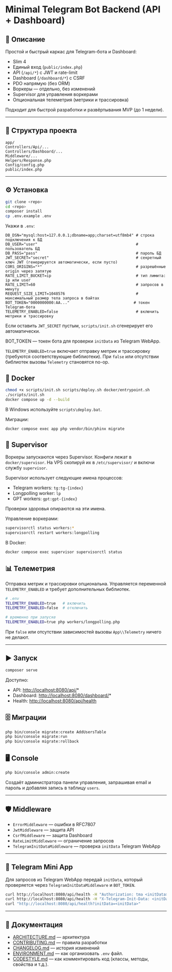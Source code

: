 # Minimal Telegram Bot Backend (API + Dashboard)

## 🚀 Описание
Простой и быстрый каркас для Telegram-бота и Dashboard:
- Slim 4
- Единый вход (`public/index.php`)
- API (`/api/*`) с JWT и rate-limit
- Dashboard (`/dashboard/*`) с CSRF
- PDO напрямую (без ORM)
- Воркеры — отдельно, без изменений
- Supervisor для управления воркерами
- Опциональная телеметрия (метрики и трассировка)

Подходит для быстрой разработки и развёртывания MVP (до 1 недели).

---

## 📂 Структура проекта

```
app/
Controllers/Api/...
Controllers/Dashboard/...
Middleware/...
Helpers/Response.php
Config/config.php
public/index.php
````

---

## ⚙️ Установка

```bash
git clone <repo>
cd <repo>
composer install
cp .env.example .env
````

Укажи в `.env`:

```
DB_DSN="mysql:host=127.0.0.1;dbname=app;charset=utf8mb4" # строка подключения к БД
DB_USER="user"                                           # пользователь БД
DB_PASS="pass"                                           # пароль БД
JWT_SECRET="secret"                                      # секретный ключ JWT (генерируется автоматически, если пусто)
CORS_ORIGINS="*"                                         # разрешённые origin через запятую
RATE_LIMIT_BUCKET=ip                                     # тип лимита: ip или user
RATE_LIMIT=60                                            # запросов в минуту
REQUEST_SIZE_LIMIT=1048576                               # максимальный размер тела запроса в байтах
BOT_TOKEN="0000000000:AA..."                            # токен Telegram-бота
TELEMETRY_ENABLED=false                                  # включить метрики и трассировку
```

Если оставить `JWT_SECRET` пустым, `scripts/init.sh` сгенерирует его автоматически.

BOT_TOKEN — токен бота для проверки `initData` из Telegram WebApp.

`TELEMETRY_ENABLED=true` включает отправку метрик и трассировку (требуются соответствующие библиотеки). При `false` или отсутствии библиотек вызовы `Telemetry` становятся no-op.

## 🐳 Docker

```bash
chmod +x scripts/init.sh scripts/deploy.sh docker/entrypoint.sh
./scripts/init.sh
docker compose up -d --build
```
В Windows используйте `scripts\deploy.bat`.

Миграции:

```bash
docker compose exec app php vendor/bin/phinx migrate
```

## 👷 Supervisor

Воркеры запускаются через Supervisor. Конфиги лежат в `docker/supervisor`. На VPS скопируй их в `/etc/supervisor/` и включи службу `supervisor`.

Supervisor использует следующие имена процессов:

- Telegram workers: `tg:tg-{index}`
- Longpolling worker: `lp`
- GPT workers: `gpt:gpt-{index}`

Проверки здоровья опираются на эти имена.

Управление воркерами:

```bash
supervisorctl status workers:*
supervisorctl restart workers:longpolling
```

В Docker:

```bash
docker compose exec supervisor supervisorctl status
```

## 📊 Телеметрия

Отправка метрик и трассировки опциональна. Управляется переменной `TELEMETRY_ENABLED` и требует дополнительных библиотек.

```bash
# .env
TELEMETRY_ENABLED=true   # включить
TELEMETRY_ENABLED=false  # отключить

# временно при запуске
TELEMETRY_ENABLED=true php workers/longpolling.php
```

При `false` или отсутствии зависимостей вызовы `App\\Telemetry` ничего не делают.

---

## ▶️ Запуск

```bash
composer serve
```

Доступно:

* API: [http://localhost:8080/api/](http://localhost:8080/api/)\*
* Dashboard: [http://localhost:8080/dashboard/](http://localhost:8080/dashboard/)\*
* Health: [http://localhost:8080/api/health](http://localhost:8080/api/health)

## 🗄️ Миграции

```bash
php bin/console migrate:create AddUsersTable
php bin/console migrate:run
php bin/console migrate:rollback
```

## 🖥️ Console

```bash
php bin/console admin:create
```

Создаёт администратора панели управления, запрашивая email и пароль и добавляя запись в таблицу `users`.

---

## 🛡️ Middleware

* `ErrorMiddleware` — ошибки в RFC7807
* `JwtMiddleware` — защита API
* `CsrfMiddleware` — защита Dashboard
* `RateLimitMiddleware` — ограничение запросов
* `TelegramInitDataMiddleware` — проверка `initData` Telegram WebApp

---

## 📱 Telegram Mini App

Для запросов из Telegram WebApp передай `initData`, который проверяется через `TelegramInitDataMiddleware` и `BOT_TOKEN`.

```bash
curl http://localhost:8080/api/health -H "Authorization: tma <initData>"
curl http://localhost:8080/api/health -H "X-Telegram-Init-Data: <initData>"
curl "http://localhost:8080/api/health?initData=<initData>"
```

---

## 📖 Документация

* [ARCHITECTURE.md](ARCHITECTURE.md) — архитектура
* [CONTRIBUTING.md](CONTRIBUTING.md) — правила разработки
* [CHANGELOG.md](CHANGELOG.md) — история изменений
* [ENVIRONMENT.md](ENVIRONMENT.md) — как организовать `.env` файл.
* [CODESTYLE.md](CODESTYLE.md) — как комментировать код (классы, методы, свойства и т.д.).